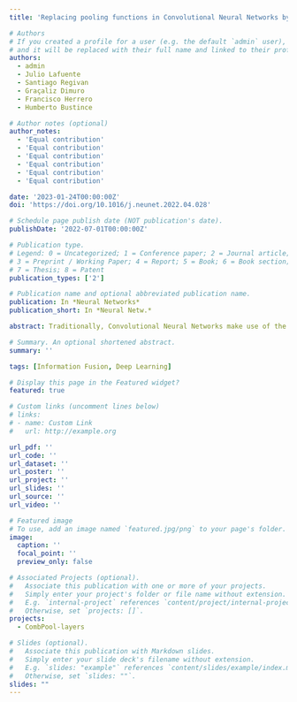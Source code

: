 ```yaml
---
title: 'Replacing pooling functions in Convolutional Neural Networks by linear combinations of increasing functions'

# Authors
# If you created a profile for a user (e.g. the default `admin` user), write the username (folder name) here
# and it will be replaced with their full name and linked to their profile.
authors:
  - admin
  - Julio Lafuente
  - Santiago Regivan
  - Graçaliz Dimuro
  - Francisco Herrero
  - Humberto Bustince

# Author notes (optional)
author_notes:
  - 'Equal contribution'
  - 'Equal contribution'
  - 'Equal contribution'
  - 'Equal contribution'
  - 'Equal contribution'
  - 'Equal contribution'

date: '2023-01-24T00:00:00Z'
doi: 'https://doi.org/10.1016/j.neunet.2022.04.028'

# Schedule page publish date (NOT publication's date).
publishDate: '2022-07-01T00:00:00Z'

# Publication type.
# Legend: 0 = Uncategorized; 1 = Conference paper; 2 = Journal article;
# 3 = Preprint / Working Paper; 4 = Report; 5 = Book; 6 = Book section;
# 7 = Thesis; 8 = Patent
publication_types: ['2']

# Publication name and optional abbreviated publication name.
publication: In *Neural Networks*
publication_short: In *Neural Netw.*

abstract: Traditionally, Convolutional Neural Networks make use of the maximum or arithmetic mean in order to reduce the features extracted by convolutional layers in a downsampling process known as pooling. However, there is no strong argument to settle upon one of the two functions and, in practice, this selection turns to be problem dependent. Further, both of these options ignore possible dependencies among the data. We believe that a combination of both of these functions, as well as of additional ones which may retain different information, can benefit the feature extraction process. In this work, we replace traditional pooling by several alternative functions. In particular, we consider linear combinations of order statistics and generalizations of the Sugeno integral, extending the latter’s domain to the whole real line and setting the theoretical base for their application. We present an alternative pooling layer based on this strategy which we name “CombPool” layer. We replace the pooling layers of three different architectures of increasing complexity by CombPool layers, and empirically prove over multiple datasets that linear combinations outperform traditional pooling functions in most cases. Further, combinations with either the Sugeno integral or one of its generalizations usually yield the best results, proving a strong candidate to apply in most architectures.

# Summary. An optional shortened abstract.
summary: ''

tags: [Information Fusion, Deep Learning]

# Display this page in the Featured widget?
featured: true

# Custom links (uncomment lines below)
# links:
# - name: Custom Link
#   url: http://example.org

url_pdf: ''
url_code: ''
url_dataset: ''
url_poster: ''
url_project: ''
url_slides: ''
url_source: ''
url_video: ''

# Featured image
# To use, add an image named `featured.jpg/png` to your page's folder.
image:
  caption: ''
  focal_point: ''
  preview_only: false

# Associated Projects (optional).
#   Associate this publication with one or more of your projects.
#   Simply enter your project's folder or file name without extension.
#   E.g. `internal-project` references `content/project/internal-project/index.md`.
#   Otherwise, set `projects: []`.
projects:
  - CombPool-layers

# Slides (optional).
#   Associate this publication with Markdown slides.
#   Simply enter your slide deck's filename without extension.
#   E.g. `slides: "example"` references `content/slides/example/index.md`.
#   Otherwise, set `slides: ""`.
slides: ""
---
```


